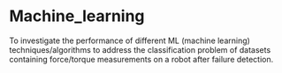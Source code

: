 # Machine_learning
To investigate the performance of different ML (machine learning) techniques/algorithms to address the classification problem of datasets containing force/torque measurements on a robot after failure detection.

